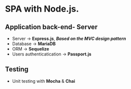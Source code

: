 # SPA with Node.js.
 
## Application __back-end__- Server
  * Server -> **Express.js**, __*Based on the MVC design pattern*__
  * Database -> **MariaDB** 
  * ORM -> **Sequelize**
  * Users authenticatication -> **Passport.js**

## Testing
  * Unit testing with **Mocha** & **Chai**
